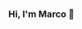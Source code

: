 ### Hi, I'm Marco 👋

<!--
**MarcoSchouten/MarcoSchouten** is a ✨ _special_ ✨ repository because its `README.md` (this file) appears on your GitHub profile.

Here are some ideas to get you started:

- 🔭 I’ve completed my master thesis on machine learning optimization of Pose Estimation of Autonomous Underwater Vehicles
- 🌱 I’m currently learning Tensorflow
- 👯 I’m looking to collaborate on Machine Learning Research
- 📫 How to reach me: email is the best marco.j.schouten@gmail.com
- ⚡ Fun fact: I grew up playing tradig card games in a small fishermen's village in northen Italy. 
